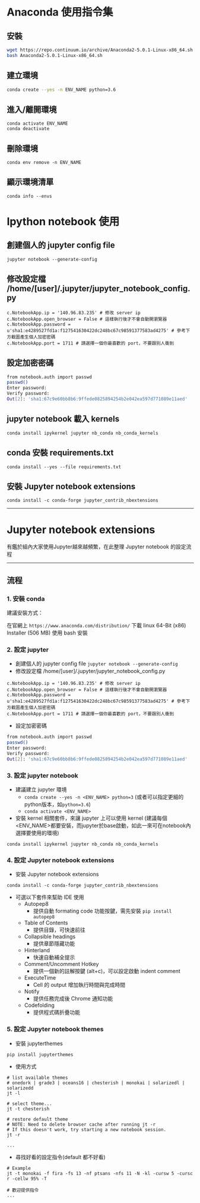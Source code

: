 # Anaconda 使用指令集

## 安裝
``` sh
wget https://repo.continuum.io/archive/Anaconda2-5.0.1-Linux-x86_64.sh
bash Anaconda2-5.0.1-Linux-x86_64.sh
```

## 建立環境
``` sh
conda create --yes -n ENV_NAME python=3.6
```

## 進入/離開環境
```
conda activate ENV_NAME
conda deactivate
```


## 刪除環境
```
conda env remove -n ENV_NAME
```

## 顯示環境清單
```
conda info --envs
```

# Ipython notebook 使用

## 創建個人的 jupyter config file
```
jupyter notebook --generate-config
```

## 修改設定檔 /home/[user]/.jupyter/jupyter_notebook_config.py
```
c.NotebookApp.ip = '140.96.83.235' # 修改 server ip
c.NotebookApp.open_browser = False # 這樣執行後才不會自動開瀏覽器
c.NotebookApp.password = u'sha1:e4289527fd1a:f127541630422dc248bc67c98591377583ad4275' # 參考下方截圖產生個人加密密碼
c.NotebookApp.port = 1711 # 請選擇一個你最喜歡的 port，不要跟別人衝到
```

## 設定加密密碼
``` sh
from notebook.auth import passwd
passwd()
Enter password:
Verify password:
Out[2]: 'sha1:67c9e60bb8b6:9ffede0825894254b2e042ea597d771089e11aed'
```

## jupyter notebook 載入 kernels
```
conda install ipykernel jupyter nb_conda nb_conda_kernels
```


## conda 安裝 requirements.txt
`conda install --yes --file requirements.txt`



## 安裝 Jupyter notebook extensions
```
conda install -c conda-forge jupyter_contrib_nbextensions
```


---


# Jupyter notebook extensions
有鑑於組內大家使用Jupyter越來越頻繁，在此整理 Jupyter notebook 的設定流程

---

## 流程

### 1. 安裝 conda 
建議安裝方式：

在官網上 `https://www.anaconda.com/distribution/` 下載 linux 64-Bit (x86) Installer (506 MB) 使用 bash 安裝

### 2. 設定 jupyter
- 創建個人的 jupyter config file `jupyter notebook --generate-config`
- 修改設定檔 /home/[user]/.jupyter/jupyter_notebook_config.py
```
c.NotebookApp.ip = '140.96.83.235' # 修改 server ip
c.NotebookApp.open_browser = False # 這樣執行後才不會自動開瀏覽器
c.NotebookApp.password = u'sha1:e4289527fd1a:f127541630422dc248bc67c98591377583ad4275' # 參考下方截圖產生個人加密密碼
c.NotebookApp.port = 1711 # 請選擇一個你最喜歡的 port，不要跟別人衝到
```
- 設定加密密碼
``` sh
from notebook.auth import passwd
passwd()
Enter password:
Verify password:
Out[2]: 'sha1:67c9e60bb8b6:9ffede0825894254b2e042ea597d771089e11aed'
```

### 3. 設定 jupyter notebook
- 建議建立 jupyter 環境
    - `conda create --yes -n <ENV_NAME> python=3` (或者可以指定更細的python版本，如`python=3.6`)
    - `conda activate <ENV_NAME>`
- 安裝 kernel 相關套件，來讓 jupyter 上可以使用 kernel (建議每個<ENV_NAME>都要安裝，而jupyter於base啟動，如此一來可在notebook內選擇要使用的環境)
```
conda install ipykernel jupyter nb_conda nb_conda_kernels
```


### 4. 設定 Jupyter notebook extensions
- 安裝 Jupyter notebook extensions
```
conda install -c conda-forge jupyter_contrib_nbextensions
```
- 可選以下套件來幫助 IDE 使用
    - Autopep8
        - 提供自動 formating code 功能按鍵，需先安裝 `pip install autopep8`
    - Table of Contents
        - 提供目錄，可快速前往
    - Collapsible headings
        - 提供章節隱藏功能
    - Hinterland
        - 快速自動補全提示
    - Comment/Uncomment Hotkey
        - 提供一個新的註解按鍵 (alt+c)，可以設定啟動 indent comment
    - ExecuteTime
        - Cell 的 output 增加執行時間與完成時間
    - Notify
        - 提供任務完成後 Chrome 通知功能
    - Codefolding
        - 提供程式碼折疊功能

### 5. 設定 Jupyter notebook themes
- 安裝 jupyterthemes
```
pip install jupyterthemes
```
- 使用方式
```
# list available themes
# onedork | grade3 | oceans16 | chesterish | monokai | solarizedl | solarizedd
jt -l

# select theme...
jt -t chesterish

# restore default theme
# NOTE: Need to delete browser cache after running jt -r
# If this doesn't work, try starting a new notebook session.
jt -r

...
```
- 尋找好看的設定指令(default 都不好看)
```
# Example
jt -t monokai -f fira -fs 13 -nf ptsans -nfs 11 -N -kl -cursw 5 -cursc r -cellw 95% -T

# 歡迎提供指令
...
```
